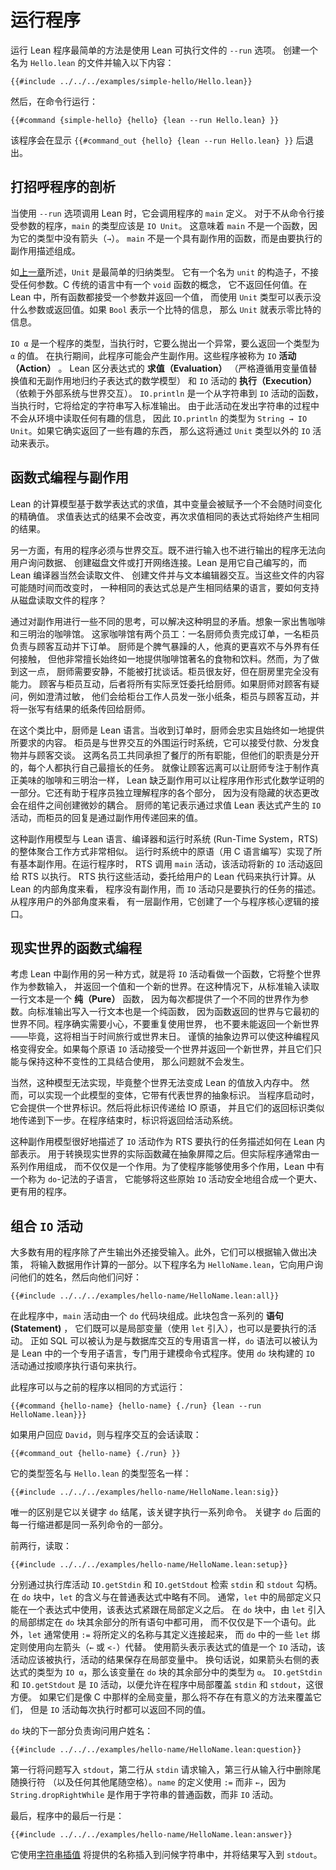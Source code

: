 <!--
# Running a Program
-->

# 运行程序

<!--
The simplest way to run a Lean program is to use the `--run` option to the Lean executable.
Create a file called `Hello.lean` and enter the following contents:
-->

运行 Lean 程序最简单的方法是使用 Lean 可执行文件的 `--run` 选项。
创建一个名为 `Hello.lean` 的文件并输入以下内容：

```lean
{{#include ../../../examples/simple-hello/Hello.lean}}
```

<!--
Then, from the command line, run:
-->

然后，在命令行运行：

```
{{#command {simple-hello} {hello} {lean --run Hello.lean} }}
```

<!--
The program displays `{{#command_out {hello} {lean --run Hello.lean} }}` and exits.
-->

该程序会在显示 `{{#command_out {hello} {lean --run Hello.lean} }}` 后退出。

<!--
## Anatomy of a Greeting
-->

## 打招呼程序的剖析

<!--
When Lean is invoked with the `--run` option, it invokes the program's `main` definition.
In programs that do not take command-line arguments, `main` should have type `IO Unit`.
This means that `main` is not a function, because there are no arrows (`→`) in its type.
Instead of being a function that has side effects, `main` consists of a description of effects to be carried out.
-->

当使用 `--run` 选项调用 Lean 时，它会调用程序的 `main` 定义。
对于不从命令行接受参数的程序，`main` 的类型应该是 `IO Unit`。
这意味着 `main` 不是一个函数，因为它的类型中没有箭头（`→`）。
`main` 不是一个具有副作用的函数，而是由要执行的副作用描述组成。

<!--
As discussed in [the preceding chapter](../getting-to-know/polymorphism.md), `Unit` is the simplest inductive type.
It has a single constructor called `unit` that takes no arguments.
Languages in the C tradition have a notion of a `void` function that does not return any value at all.
In Lean, all functions take an argument and return a value, and the lack of interesting arguments or return values can be signaled by using the `Unit` type instead.
If `Bool` represents a single bit of information, `Unit` represents zero bits of information.
-->

如[上一章](../getting-to-know/polymorphism.md)所述，`Unit` 是最简单的归纳类型。
它有一个名为 `unit` 的构造子，不接受任何参数。C 传统的语言中有一个 `void` 函数的概念，
它不返回任何值。在 Lean 中，所有函数都接受一个参数并返回一个值，
而使用 `Unit` 类型可以表示没什么参数或返回值。如果 `Bool` 表示一个比特的信息，
那么 `Unit` 就表示零比特的信息。

<!--
`IO α` is the type of a program that, when executed, will either throw an exception or return a value of type `α`.
During execution, this program may have side effects.
These programs are referred to as `IO` _actions_.
Lean distinguishes between _evaluation_ of expressions, which strictly adheres to the mathematical model of substitution of values for variables and reduction of sub-expressions without side effects, and _execution_ of `IO` actions, which rely on an external system to interact with the world.
`IO.println` is a function from strings to `IO` actions that, when executed, write the given string to standard output.
Because this action doesn't read any interesting information from the environment in the process of emitting the string, `IO.println` has type `String → IO Unit`.
If it did return something interesting, then that would be indicated by the `IO` action having a type other than `Unit`.
-->

`IO α` 是一个程序的类型，当执行时，它要么抛出一个异常，要么返回一个类型为 `α` 的值。
在执行期间，此程序可能会产生副作用。这些程序被称为 `IO` **活动（Action）** 。
Lean 区分表达式的 **求值（Evaluation）** （严格遵循用变量值替换值和无副作用地归约子表达式的数学模型）
和 `IO` 活动的 **执行（Execution）** （依赖于外部系统与世界交互）。
`IO.println` 是一个从字符串到 `IO` 活动的函数，当执行时，它将给定的字符串写入标准输出。
由于此活动在发出字符串的过程中不会从环境中读取任何有趣的信息，
因此 `IO.println` 的类型为 `String → IO Unit`。如果它确实返回了一些有趣的东西，
那么这将通过 `Unit` 类型以外的 `IO` 活动来表示。


<!--
## Functional Programming vs Effects
-->

## 函数式编程与副作用

<!--
Lean's model of computation is based on the evaluation of mathematical expressions, in which variables are given exactly one value that does not change over time.
The result of evaluating an expression does not change, and evaluating the same expression again will always yield the same result.
-->

Lean 的计算模型基于数学表达式的求值，其中变量会被赋予一个不会随时间变化的精确值。
求值表达式的结果不会改变，再次求值相同的表达式将始终产生相同的结果。

<!--
On the other hand, useful programs must interact with the world.
A program that performs neither input nor output can't ask a user for data, create files on disk, or open network connections.
Lean is written in itself, and the Lean compiler certainly reads files, creates files, and interacts with text editors.
How can a language in which the same expression always yields the same result support programs that read files from disk, when the contents of these files might change over time?
-->

另一方面，有用的程序必须与世界交互。既不进行输入也不进行输出的程序无法向用户询问数据、
创建磁盘文件或打开网络连接。Lean 是用它自己编写的，而 Lean 编译器当然会读取文件、
创建文件并与文本编辑器交互。当这些文件的内容可能随时间而改变时，
一种相同的表达式总是产生相同结果的语言，要如何支持从磁盘读取文件的程序？

<!--
This apparent contradiction can be resolved by thinking a bit differently about side effects.
Imagine a café that sells coffee and sandwiches.
This café has two employees: a cook who fulfills orders, and a worker at the counter who interacts with customers and places order slips.
The cook is a surly person, who really prefers not to have any contact with the world outside, but who is very good at consistently delivering the food and drinks that the café is known for.
In order to do this, however, the cook needs peace and quiet, and can't be disturbed with conversation.
The counter worker is friendly, but completely incompetent in the kitchen.
Customers interact with the counter worker, who delegates all actual cooking to the cook.
If the cook has a question for a customer, such as clarifying an allergy, they send a little note to the counter worker, who interacts with the customer and passes a note back to the cook with the result.
-->

通过对副作用进行一些不同的思考，可以解决这种明显的矛盾。想象一家出售咖啡和三明治的咖啡馆。
这家咖啡馆有两个员工：一名厨师负责完成订单，一名柜员负责与顾客互动并下订单。
厨师是个脾气暴躁的人，他真的更喜欢不与外界有任何接触，
但他非常擅长始终如一地提供咖啡馆著名的食物和饮料。然而，为了做到这一点，
厨师需要安静，不能被打扰谈话。柜员很友好，但在厨房里完全没有能力。
顾客与柜员互动，后者将所有实际烹饪委托给厨师。如果厨师对顾客有疑问，例如澄清过敏，
他们会给柜台工作人员发一张小纸条，柜员与顾客互动，并将一张写有结果的纸条传回给厨师。

<!--
In this analogy, the cook is the Lean language.
When provided with an order, the cook faithfully and consistently delivers what is requested.
The counter worker is the surrounding run-time system that interacts with the world and can accept payments, dispense food, and have conversations with customers.
Working together, the two employees serve all the functions of the restaurant, but their responsibilities are divided, with each performing the tasks that they're best at.
Just as keeping customers away allows the cook to focus on making truly excellent coffee and sandwiches, Lean's lack of side effects allows programs to be used as part of formal mathematical proofs.
It also helps programmers understand the parts of the program in isolation from each other, because there are no hidden state changes that create subtle coupling between components.
The cook's notes represent `IO` actions that are produced by evaluating Lean expressions, and the counter worker's replies are the values that are passed back from effects.
-->

在这个类比中，厨师是 Lean 语言。当收到订单时，厨师会忠实且始终如一地提供所要求的内容。
柜员是与世界交互的外围运行时系统，它可以接受付款、分发食物并与顾客交谈。
这两名员工共同承担了餐厅的所有职能，但他们的职责是分开的，每个人都执行自己最擅长的任务。
就像让顾客远离可以让厨师专注于制作真正美味的咖啡和三明治一样，
Lean 缺乏副作用可以让程序用作形式化数学证明的一部分。它还有助于程序员独立理解程序的各个部分，
因为没有隐藏的状态更改会在组件之间创建微妙的耦合。
厨师的笔记表示通过求值 Lean 表达式产生的 `IO` 活动，而柜员的回复是通过副作用传递回来的值。

<!--
This model of side effects is quite similar to how the overall aggregate of the Lean language, its compiler, and its run-time system (RTS) work.
Primitives in the run-time system, written in C, implement all the basic effects.
When running a program, the RTS invokes the `main` action, which returns new `IO` actions to the RTS for execution.
The RTS executes these actions, delegating to the user's Lean code to carry out computations.
From the internal perspective of Lean, programs are free of side effects, and `IO` actions are just descriptions of tasks to be carried out.
From the external perspective of the program's user, there is a layer of side effects that create an interface to the program's core logic.
-->

这种副作用模型与 Lean 语言、编译器和运行时系统 (Run-Time System，RTS) 的整体聚合工作方式非常相似。
运行时系统中的原语（用 C 语言编写）实现了所有基本副作用。在运行程序时，
RTS 调用 `main` 活动，该活动将新的 `IO` 活动返回给 RTS 以执行。
RTS 执行这些活动，委托给用户的 Lean 代码来执行计算。从 Lean 的内部角度来看，
程序没有副作用，而 `IO` 活动只是要执行的任务的描述。从程序用户的外部角度来看，
有一层副作用，它创建了一个与程序核心逻辑的接口。

<!--
## Real-World Functional Programming
-->

## 现实世界的函数式编程

<!--
The other useful way to think about side effects in Lean is by considering `IO` actions to be functions that take the entire world as an argument and return a value paired with a new world.
In this case, reading a line of text from standard input _is_ a pure function, because a different world is provided as an argument each time.
Writing a line of text to standard output is a pure function, because the world that the function returns is different from the one that it began with.
Programs do need to be careful to never re-use the world, nor to fail to return a new world—this would amount to time travel or the end of the world, after all.
Careful abstraction boundaries can make this style of programming safe.
If every primitive `IO` action accepts one world and returns a new one, and they can only be combined with tools that preserve this invariant, then the problem cannot occur.
-->

考虑 Lean 中副作用的另一种方式，就是将 `IO` 活动看做一个函数，它将整个世界作为参数输入，
并返回一个值和一个新的世界。在这种情况下，从标准输入读取一行文本是一个 **纯（Pure）** 函数，
因为每次都提供了一个不同的世界作为参数。向标准输出写入一行文本也是一个纯函数，
因为函数返回的世界与它最初的世界不同。程序确实需要小心，不要重复使用世界，
也不要未能返回一个新世界——毕竟，这将相当于时间旅行或世界末日。
谨慎的抽象边界可以使这种编程风格变得安全。如果每个原语 `IO`
活动接受一个世界并返回一个新世界，并且它们只能与保持这种不变性的工具结合使用，
那么问题就不会发生。

<!--
This model cannot be implemented.
After all, the entire universe cannot be turned into a Lean value and placed into memory.
However, it is possible to implement a variation of this model with an abstract token that stands for the world.
When the program is started, it is provided with a world token.
This token is then passed on to the IO primitives, and their returned tokens are similarly passed to the next step.
At the end of the program, the token is returned to the operating system.
-->

当然，这种模型无法实现，毕竟整个世界无法变成 Lean 的值放入内存中。
然而，可以实现一个此模型的变体，它带有代表世界的抽象标识。
当程序启动时，它会提供一个世界标识。然后将此标识传递给 IO 原语，
并且它们的返回标识类似地传递到下一步。在程序结束时，标识将返回给活动系统。

<!--
This model of side effects is a good description of how `IO` actions as descriptions of tasks to be carried out by the RTS are represented internally in Lean.
The actual functions that transform the real world are behind an abstraction barrier.
But real programs typically consist of a sequence of effects, rather than just one.
To enable programs to use multiple effects, there is a sub-language of Lean called `do` notation that allows these primitive `IO` actions to be safely composed into a larger, useful program.
-->

这种副作用模型很好地描述了 `IO` 活动作为 RTS 要执行的任务描述如何在 Lean 内部表示。
用于转换现实世界的实际函数藏在抽象屏障之后。但实际程序通常由一系列作用组成，
而不仅仅是一个作用。为了使程序能够使用多个作用，Lean 中有一个称为 `do`-记法的子语言，
它能够将这些原始 `IO` 活动安全地组合成一个更大、更有用的程序。

<!--
## Combining `IO` Actions
-->

## 组合 `IO` 活动

<!--
Most useful programs accept input in addition to producing output.
Furthermore, they may take decisions based on input, using the input data as part of a computation.
The following program, called `HelloName.lean`, asks the user for their name and then greets them:
-->

大多数有用的程序除了产生输出外还接受输入。此外，它们可以根据输入做出决策，
将输入数据用作计算的一部分。以下程序名为 `HelloName.lean`，它向用户询问他们的姓名，然后向他们问好：

```lean
{{#include ../../../examples/hello-name/HelloName.lean:all}}
```

<!--
In this program, the `main` action consists of a `do` block.
This block contains a sequence of _statements_, which can be both local variables (introduced using `let`) and actions that are to be executed.
Just as SQL can be thought of as a special-purpose language for interacting with databases, the `do` syntax can be thought of as a special-purpose sub-language within Lean that is dedicated to modeling imperative programs.
`IO` actions that are built with a `do` block are executed by executing the statements in order.
-->

在此程序中，`main` 活动由一个 `do` 代码块组成。此块包含一系列的 **语句(Statement)** ，
它们既可以是局部变量（使用 `let` 引入），也可以是要执行的活动。
正如 SQL 可以被认为是与数据库交互的专用语言一样，`do` 语法可以被认为是 Lean
中的一个专用子语言，专门用于建模命令式程序。使用 `do` 块构建的 `IO` 活动通过按顺序执行语句来执行。

<!--
This program can be run in the same manner as the prior program:
-->

此程序可以与之前的程序以相同的方式运行：

```
{{#command {hello-name} {hello-name} {./run} {lean --run HelloName.lean}}}
```

<!--
If the user responds with `David`, a session of interaction with the program reads:
-->

如果用户回应 `David`，则与程序交互的会话读取：

```
{{#command_out {hello-name} {./run} }}
```

<!--
The type signature line is just like the one for `Hello.lean`:
-->

它的类型签名与 `Hello.lean` 的类型签名一样：

```lean
{{#include ../../../examples/hello-name/HelloName.lean:sig}}
```

<!--
The only difference is that it ends with the keyword `do`, which initiates a sequence of commands.
Each indented line following the keyword `do` is part of the same sequence of commands.
-->

唯一的区别是它以关键字 `do` 结尾，该关键字执行一系列命令。
关键字 `do` 后面的每一行缩进都是同一系列命令的一部分。

<!--
The first two lines, which read:
-->

前两行，读取：

```lean
{{#include ../../../examples/hello-name/HelloName.lean:setup}}
```

<!--
retrieve the `stdin` and `stdout` handles by executing the library actions `IO.getStdin` and `IO.getStdout`, respectively.
In a `do` block, `let` has a slightly different meaning than in an ordinary expression.
Ordinarily, the local definition in a `let` can be used in just one expression, which immediately follows the local definition.
In a `do` block, local bindings introduced by `let` are available in all statements in the remainder of the `do` block, rather than just the next one.
Additionally, `let` typically connects the name being defined to its definition using `:=`, while some `let` bindings in `do` use a left arrow (`←` or `<-`) instead.
Using an arrow means that the value of the expression is an `IO` action that should be executed, with the result of the action saved in the local variable.
In other words, if the expression to the right of the arrow has type `IO α`, then the variable has type `α` in the remainder of the `do` block.
`IO.getStdin` and `IO.getStdout` are `IO` actions in order to allow `stdin` and `stdout` to be locally overridden in a program, which can be convenient.
If they were global variables as in C, then there would be no meaningful way to override them, but `IO` actions can return different values each time they are executed.
-->

分别通过执行库活动 `IO.getStdin` 和 `IO.getStdout` 检索 `stdin` 和 `stdout` 勾柄。
在 `do` 块中，`let` 的含义与在普通表达式中略有不同。
通常，`let` 中的局部定义只能在一个表达式中使用，该表达式紧跟在局部定义之后。
在 `do` 块中，由 `let` 引入的局部绑定在 `do` 块其余部分的所有语句中都可用，
而不仅仅是下一个语句。此外，`let` 通常使用 `:=` 将所定义的名称与其定义连接起来，
而 `do` 中的一些 `let` 绑定则使用向左箭头（`←` 或 `<-`）代替。
使用箭头表示表达式的值是一个 `IO` 活动，该活动应该被执行，活动的结果保存在局部变量中。
换句话说，如果箭头右侧的表达式的类型为 `IO α`，那么该变量在 `do` 块的其余部分中的类型为 `α`。
`IO.getStdin` 和 `IO.getStdout` 是 `IO` 活动，以便允许在程序中局部覆盖 `stdin` 和 `stdout`，这很方便。
如果它们是像 C 中那样的全局变量，那么将不存在有意义的方法来覆盖它们，
但是 `IO` 活动每次执行时都可以返回不同的值。

<!--
The next part of the `do` block is responsible for asking the user for their name:
-->

`do` 块的下一部分负责询问用户姓名：

```lean
{{#include ../../../examples/hello-name/HelloName.lean:question}}
```

<!--
The first line writes the question to `stdout`, the second line requests input from `stdin`, and the third line removes the trailing newline (plus any other trailing whitespace) from the input line.
The definition of `name` uses `:=`, rather than `←`, because `String.dropRightWhile` is an ordinary function on strings, rather than an `IO` action.
-->

第一行将问题写入 `stdout`，第二行从 `stdin` 请求输入，第三行从输入行中删除尾随换行符
（以及任何其他尾随空格）。`name` 的定义使用 `:=` 而非 `←`，因为 `String.dropRightWhile`
是作用于字符串的普通函数，而非 `IO` 活动。

<!--
Finally, the last line in the program is:
-->

最后，程序中的最后一行是：

```
{{#include ../../../examples/hello-name/HelloName.lean:answer}}
```

<!--
It uses [string interpolation](../getting-to-know/conveniences.md#string-interpolation) to insert the provided name into a greeting string, writing the result to `stdout`.
-->

它使用[字符串插值](../getting-to-know/conveniences.md#字符串插值)
将提供的名称插入到问候字符串中，并将结果写入到 `stdout`。
